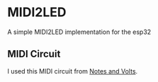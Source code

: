 # MIDI2LED
A simple MIDI2LED implementation for the esp32
## MIDI Circuit
I used this MIDI circuit from [Notes and Volts](https://www.notesandvolts.com/2015/02/midi-and-arduino-build-midi-input.html).
